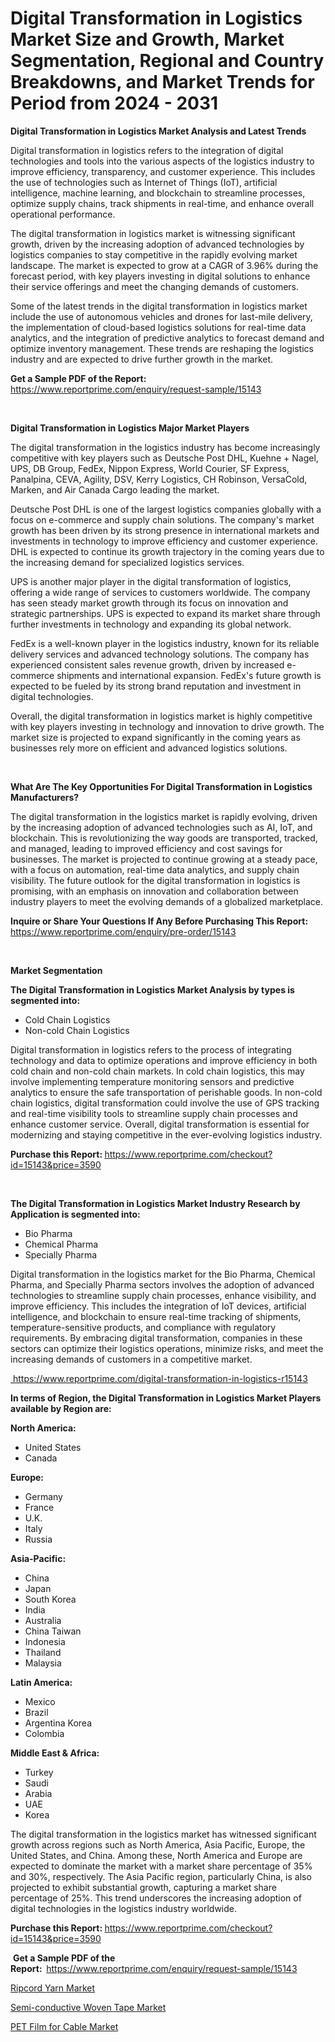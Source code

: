 <p><h1>Digital Transformation in Logistics Market Size and Growth, Market Segmentation, Regional and Country Breakdowns, and Market Trends for Period from 2024 -  2031</h1></p><p><strong>Digital Transformation in Logistics Market Analysis and Latest Trends</strong></p>
<p><p>Digital transformation in logistics refers to the integration of digital technologies and tools into the various aspects of the logistics industry to improve efficiency, transparency, and customer experience. This includes the use of technologies such as Internet of Things (IoT), artificial intelligence, machine learning, and blockchain to streamline processes, optimize supply chains, track shipments in real-time, and enhance overall operational performance.</p><p>The digital transformation in logistics market is witnessing significant growth, driven by the increasing adoption of advanced technologies by logistics companies to stay competitive in the rapidly evolving market landscape. The market is expected to grow at a CAGR of 3.96% during the forecast period, with key players investing in digital solutions to enhance their service offerings and meet the changing demands of customers.</p><p>Some of the latest trends in the digital transformation in logistics market include the use of autonomous vehicles and drones for last-mile delivery, the implementation of cloud-based logistics solutions for real-time data analytics, and the integration of predictive analytics to forecast demand and optimize inventory management. These trends are reshaping the logistics industry and are expected to drive further growth in the market.</p></p>
<p><strong>Get a Sample PDF of the Report:&nbsp;</strong> <a href="https://www.reportprime.com/enquiry/request-sample/15143">https://www.reportprime.com/enquiry/request-sample/15143</a></p>
<p>&nbsp;</p>
<p><strong>Digital Transformation in Logistics Major Market Players</strong></p>
<p><p>The digital transformation in the logistics industry has become increasingly competitive with key players such as Deutsche Post DHL, Kuehne + Nagel, UPS, DB Group, FedEx, Nippon Express, World Courier, SF Express, Panalpina, CEVA, Agility, DSV, Kerry Logistics, CH Robinson, VersaCold, Marken, and Air Canada Cargo leading the market.</p><p>Deutsche Post DHL is one of the largest logistics companies globally with a focus on e-commerce and supply chain solutions. The company's market growth has been driven by its strong presence in international markets and investments in technology to improve efficiency and customer experience. DHL is expected to continue its growth trajectory in the coming years due to the increasing demand for specialized logistics services.</p><p>UPS is another major player in the digital transformation of logistics, offering a wide range of services to customers worldwide. The company has seen steady market growth through its focus on innovation and strategic partnerships. UPS is expected to expand its market share through further investments in technology and expanding its global network.</p><p>FedEx is a well-known player in the logistics industry, known for its reliable delivery services and advanced technology solutions. The company has experienced consistent sales revenue growth, driven by increased e-commerce shipments and international expansion. FedEx's future growth is expected to be fueled by its strong brand reputation and investment in digital technologies.</p><p>Overall, the digital transformation in logistics market is highly competitive with key players investing in technology and innovation to drive growth. The market size is projected to expand significantly in the coming years as businesses rely more on efficient and advanced logistics solutions.</p></p>
<p>&nbsp;</p>
<p><strong>What Are The Key Opportunities For Digital Transformation in Logistics Manufacturers?</strong></p>
<p><p>The digital transformation in the logistics market is rapidly evolving, driven by the increasing adoption of advanced technologies such as AI, IoT, and blockchain. This is revolutionizing the way goods are transported, tracked, and managed, leading to improved efficiency and cost savings for businesses. The market is projected to continue growing at a steady pace, with a focus on automation, real-time data analytics, and supply chain visibility. The future outlook for the digital transformation in logistics is promising, with an emphasis on innovation and collaboration between industry players to meet the evolving demands of a globalized marketplace.</p></p>
<p><strong>Inquire or Share Your Questions If Any Before Purchasing This Report:</strong> <a href="https://www.reportprime.com/enquiry/pre-order/15143">https://www.reportprime.com/enquiry/pre-order/15143</a></p>
<p>&nbsp;</p>
<p><strong>Market Segmentation</strong></p>
<p><strong>The Digital Transformation in Logistics Market Analysis by types is segmented into:</strong></p>
<p><ul><li>Cold Chain Logistics</li><li>Non-cold Chain Logistics</li></ul></p>
<p><p>Digital transformation in logistics refers to the process of integrating technology and data to optimize operations and improve efficiency in both cold chain and non-cold chain markets. In cold chain logistics, this may involve implementing temperature monitoring sensors and predictive analytics to ensure the safe transportation of perishable goods. In non-cold chain logistics, digital transformation could involve the use of GPS tracking and real-time visibility tools to streamline supply chain processes and enhance customer service. Overall, digital transformation is essential for modernizing and staying competitive in the ever-evolving logistics industry.</p></p>
<p><strong>Purchase this Report:&nbsp;</strong><a href="https://www.reportprime.com/checkout?id=15143&price=3590">https://www.reportprime.com/checkout?id=15143&price=3590</a></p>
<p>&nbsp;</p>
<p><strong>The Digital Transformation in Logistics Market Industry Research by Application is segmented into:</strong></p>
<p><ul><li>Bio Pharma</li><li>Chemical Pharma</li><li>Specially Pharma</li></ul></p>
<p><p>Digital transformation in the logistics market for the Bio Pharma, Chemical Pharma, and Specially Pharma sectors involves the adoption of advanced technologies to streamline supply chain processes, enhance visibility, and improve efficiency. This includes the integration of IoT devices, artificial intelligence, and blockchain to ensure real-time tracking of shipments, temperature-sensitive products, and compliance with regulatory requirements. By embracing digital transformation, companies in these sectors can optimize their logistics operations, minimize risks, and meet the increasing demands of customers in a competitive market.</p></p>
<p><a href="https://www.reportprime.com/digital-transformation-in-logistics-r15143">&nbsp;https://www.reportprime.com/digital-transformation-in-logistics-r15143</a></p>
<p><strong>In terms of Region, the Digital Transformation in Logistics Market Players available by Region are:</strong></p>
<p>
    <p> <strong> North America: </strong>
        <ul>
            <li>United States</li>
            <li>Canada</li>
        </ul>
        </p> 
    <p> <strong> Europe: </strong>
        <ul>
            <li>Germany</li>
            <li>France</li>
            <li>U.K.</li>
            <li>Italy</li>
            <li>Russia</li>
        </ul>
        </p> 
    <p> <strong> Asia-Pacific: </strong>
        <ul>
            <li>China</li>
            <li>Japan</li>
            <li>South Korea</li>
            <li>India</li>
            <li>Australia</li>
            <li>China Taiwan</li>
            <li>Indonesia</li>
            <li>Thailand</li>
            <li>Malaysia</li>
        </ul>
        </p> 
    <p> <strong> Latin America: </strong>
        <ul>
            <li>Mexico</li>
            <li>Brazil</li>
            <li>Argentina Korea</li>
            <li>Colombia</li>
        </ul>
        </p> 
    <p> <strong> Middle East & Africa: </strong>
        <ul>
            <li>Turkey</li>
            <li>Saudi</li>
            <li>Arabia</li>
            <li>UAE</li>
            <li>Korea</li>
        </ul>
    </p>
    </p>
<p><p>The digital transformation in the logistics market has witnessed significant growth across regions such as North America, Asia Pacific, Europe, the United States, and China. Among these, North America and Europe are expected to dominate the market with a market share percentage of 35% and 30%, respectively. The Asia Pacific region, particularly China, is also projected to exhibit substantial growth, capturing a market share percentage of 25%. This trend underscores the increasing adoption of digital technologies in the logistics industry worldwide.</p></p>
<p><strong>Purchase this Report: </strong><a href="https://www.reportprime.com/checkout?id=15143&price=3590">https://www.reportprime.com/checkout?id=15143&price=3590</a></p>
<p>&nbsp;<strong>Get a Sample PDF of the Report:&nbsp;&nbsp;</strong><a href="https://www.reportprime.com/enquiry/request-sample/15143">https://www.reportprime.com/enquiry/request-sample/15143</a></p>
<p><strong></strong></p>
<p><p><a href="https://www.linkedin.com/pulse/ripcord-yarn-market-size-growing-forecasted-period-from-2024--ij2xe?trackingId=vST1lSZv0VUtGNGpoRN7iw%3D%3D">Ripcord Yarn Market</a></p><p><a href="https://www.linkedin.com/pulse/semi-conductive-woven-tape-market-size-share-amp-trends-analysis-wjfde?trackingId=KWzQ70patqwbZEp06u6NfQ%3D%3D">Semi-conductive Woven Tape Market</a></p><p><a href="https://www.linkedin.com/pulse/pet-film-cable-market-size-focuses-dynamics-in-depth-hdghe?trackingId=4vzd1IJh3X8i2huIIo0o6w%3D%3D">PET Film for Cable Market</a></p></p>